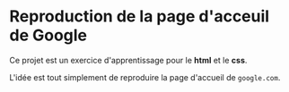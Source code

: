# Reproduction de la page d'acceuil de Google

Ce projet est un exercice d'apprentissage pour le **html** et le **css**.

L'idée est tout simplement de reproduire la page d'accueil de `google.com`.
